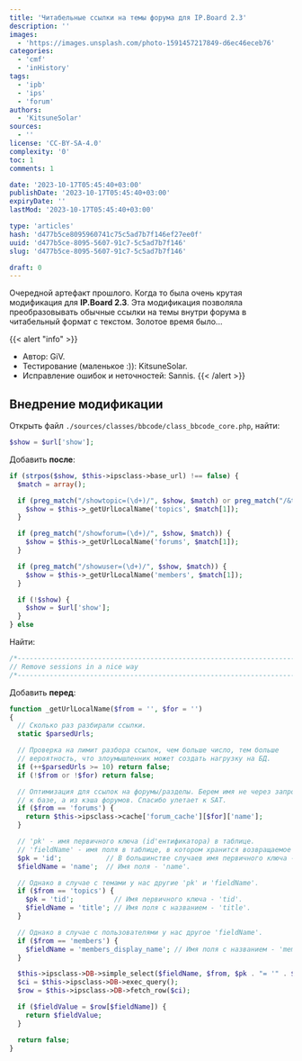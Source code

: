 ```yaml
---
title: 'Читабельные ссылки на темы форума для IP.Board 2.3'
description: ''
images:
  - 'https://images.unsplash.com/photo-1591457217849-d6ec46eceb76'
categories:
  - 'cmf'
  - 'inHistory'
tags:
  - 'ipb'
  - 'ips'
  - 'forum'
authors:
  - 'KitsuneSolar'
sources:
  - ''
license: 'CC-BY-SA-4.0'
complexity: '0'
toc: 1
comments: 1

date: '2023-10-17T05:45:40+03:00'
publishDate: '2023-10-17T05:45:40+03:00'
expiryDate: ''
lastMod: '2023-10-17T05:45:40+03:00'

type: 'articles'
hash: 'd477b5ce8095960741c75c5ad7b7f146ef27ee0f'
uuid: 'd477b5ce-8095-5607-91c7-5c5ad7b7f146'
slug: 'd477b5ce-8095-5607-91c7-5c5ad7b7f146'

draft: 0
---
```


Очередной артефакт прошлого. Когда то была очень крутая модификация для **IP.Board 2.3**. Эта модификация позволяла преобразовывать обычные ссылки на темы внутри форума в читабельный формат с текстом. Золотое время было...

<!--more-->

{{< alert "info" >}}
- Автор: GiV.
- Тестирование (маленькое :)): KitsuneSolar.
- Исправление ошибок и неточностей: Sannis.
{{< /alert >}}

## Внедрение модификации

Открыть файл `./sources/classes/bbcode/class_bbcode_core.php`, найти:

```php
$show = $url['show'];
```

Добавить **после**:

```php
if (strpos($show, $this->ipsclass->base_url) !== false) {
  $match = array();

  if (preg_match("/showtopic=(\d+)/", $show, $match) or preg_match("/&t=(\d+)/", $show, $match)) {
    $show = $this->_getUrlLocalName('topics', $match[1]);
  }

  if (preg_match("/showforum=(\d+)/", $show, $match)) {
    $show = $this->_getUrlLocalName('forums', $match[1]);
  }

  if (preg_match("/showuser=(\d+)/", $show, $match)) {
    $show = $this->_getUrlLocalName('members', $match[1]);
  }

  if (!$show) {
    $show = $url['show'];
  }
} else
```

Найти:

```php
/*-------------------------------------------------------------------------*/
// Remove sessions in a nice way
/*-------------------------------------------------------------------------*/
```

Добавить **перед**:

```php
function _getUrlLocalName($from = '', $for = '')
{
  // Сколько раз разбирали ссылки.
  static $parsedUrls;

  // Проверка на лимит разбора ссылок, чем больше число, тем больше
  // вероятность, что злоумышленник может создать нагрузку на БД.
  if (++$parsedUrls >= 10) return false;
  if (!$from or !$for) return false;

  // Оптимизация для ссылок на форумы/разделы. Берем имя не через запрос
  // к базе, а из кэша форумов. Спасибо улетает к SAT.
  if ($from == 'forums') {
    return $this->ipsclass->cache['forum_cache'][$for]['name'];
  }

  // 'pk' - имя первичного ключа (id'ентификатора) в таблице.
  // 'fieldName' - имя поля в таблице, в котором хранится возвращаемое имя.
  $pk = 'id';           // В большинстве случаев имя первичного ключа - 'id'.
  $fieldName = 'name';  // Имя поля - 'name'.

  // Однако в случае с темами у нас другие 'pk' и 'fieldName'.
  if ($from == 'topics') {
    $pk = 'tid';          // Имя первичного ключа - 'tid'.
    $fieldName = 'title'; // Имя поля с названием - 'title'.
  }

  // Однако в случае с пользователями у нас другое 'fieldName'.
  if ($from == 'members') {
    $fieldName = 'members_display_name'; // Имя поля с названием - 'members_display_name'.
  }

  $this->ipsclass->DB->simple_select($fieldName, $from, $pk . "= '" . $for . "'");
  $ci = $this->ipsclass->DB->exec_query();
  $row = $this->ipsclass->DB->fetch_row($ci);

  if ($fieldValue = $row[$fieldName]) {
    return $fieldValue;
  }

  return false;
}
```
